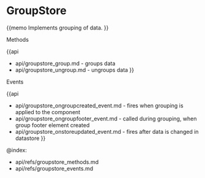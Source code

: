 GroupStore 
=============


{{memo Implements grouping of data. }}




<div class='h2'>Methods</div>

{{api
- api/groupstore_group.md - groups data
- api/groupstore_ungroup.md - ungroups data
}}


<div class='h2'>Events</div>


{{api
- api/groupstore_ongroupcreated_event.md - fires when grouping is applied to the component
- api/groupstore_ongroupfooter_event.md - called during grouping, when group footer element created
- api/groupstore_onstoreupdated_event.md - fires after data is changed in datastore
}}





@index:
- api/refs/groupstore_methods.md
- api/refs/groupstore_events.md

